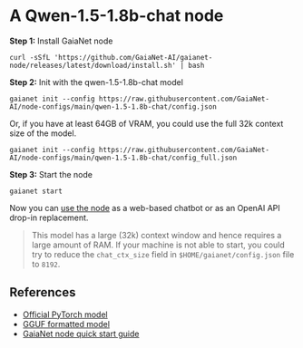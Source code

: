 # A Qwen-1.5-1.8b-chat node 

**Step 1:** Install GaiaNet node

```
curl -sSfL 'https://github.com/GaiaNet-AI/gaianet-node/releases/latest/download/install.sh' | bash
```

**Step 2:** Init with the qwen-1.5-1.8b-chat model

```
gaianet init --config https://raw.githubusercontent.com/GaiaNet-AI/node-configs/main/qwen-1.5-1.8b-chat/config.json
```
Or, if you have at least 64GB of VRAM, you could use the full 32k context size of the model.

```
gaianet init --config https://raw.githubusercontent.com/GaiaNet-AI/node-configs/main/qwen-1.5-1.8b-chat/config_full.json
```

**Step 3:** Start the node

```
gaianet start
```

Now you can [use the node](https://docs.gaianet.ai/user-guide/mynode) as a web-based chatbot or as an OpenAI API drop-in replacement.

> This model has a large (32k) context window and hence requires a large amount of RAM. If your machine is not able to start, you could try to reduce the `chat_ctx_size` field in `$HOME/gaianet/config.json` file to `8192`.

## References

* [Official PyTorch model](https://huggingface.co/Qwen/Qwen1.5-1.8B-Chat)
* [GGUF formatted model](https://huggingface.co/gaianet/Qwen1.5-1.8B-Chat-GGUF)
* [GaiaNet node quick start guide](https://docs.gaianet.ai/node-guide/quick-start)
